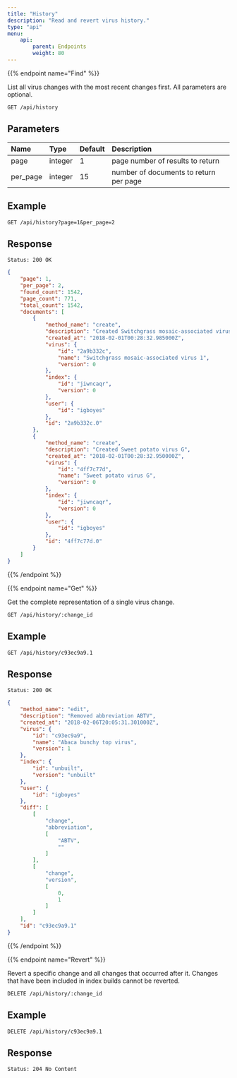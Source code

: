 ```yaml
---
title: "History"
description: "Read and revert virus history."
type: "api"
menu:
    api:
        parent: Endpoints
        weight: 80
---
```


{{% endpoint name="Find" %}}

List all virus changes with the most recent changes first. All parameters are optional.

```
GET /api/history
```

## Parameters

| Name     | Type    | Default   | Description                            |
| :------- | :------ | :-------  | :------------------------------------- |
| page     | integer | 1         | page number of results to return       |
| per_page | integer | 15        | number of documents to return per page |

## Example

```
GET /api/history?page=1&per_page=2
```

## Response

```
Status: 200 OK
```

```json
{
    "page": 1,
    "per_page": 2,
    "found_count": 1542,
    "page_count": 771,
    "total_count": 1542,
    "documents": [
        {
			"method_name": "create",
			"description": "Created Switchgrass mosaic-associated virus 1",
			"created_at": "2018-02-01T00:28:32.985000Z",
			"virus": {
				"id": "2a9b332c",
				"name": "Switchgrass mosaic-associated virus 1",
				"version": 0
			},
			"index": {
				"id": "jiwncaqr",
				"version": 0
			},
			"user": {
				"id": "igboyes"
			},
			"id": "2a9b332c.0"
		},
		{
			"method_name": "create",
			"description": "Created Sweet potato virus G",
			"created_at": "2018-02-01T00:28:32.950000Z",
			"virus": {
				"id": "4ff7c77d",
				"name": "Sweet potato virus G",
				"version": 0
			},
			"index": {
				"id": "jiwncaqr",
				"version": 0
			},
			"user": {
				"id": "igboyes"
			},
			"id": "4ff7c77d.0"
		}
    ]    
}
```

{{% /endpoint %}}


{{% endpoint name="Get" %}}

Get the complete representation of a single virus change.

```
GET /api/history/:change_id
```

## Example

```
GET /api/history/c93ec9a9.1
```

## Response

```
Status: 200 OK
```

```json
{
	"method_name": "edit",
	"description": "Removed abbreviation ABTV",
	"created_at": "2018-02-06T20:05:31.301000Z",
	"virus": {
		"id": "c93ec9a9",
		"name": "Abaca bunchy top virus",
		"version": 1
	},
	"index": {
		"id": "unbuilt",
		"version": "unbuilt"
	},
	"user": {
		"id": "igboyes"
	},
	"diff": [
		[
			"change",
			"abbreviation",
			[
				"ABTV",
				""
			]
		],
		[
			"change",
			"version",
			[
				0,
				1
			]
		]
	],
	"id": "c93ec9a9.1"
}
```

{{% /endpoint %}}


{{% endpoint name="Revert" %}}

Revert a specific change and all changes that occurred after it. Changes that have been included in index builds cannot be reverted.

```
DELETE /api/history/:change_id
```

## Example

```
DELETE /api/history/c93ec9a9.1
```

## Response

```
Status: 204 No Content
```
